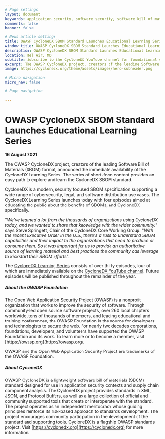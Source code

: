 ```yaml
---
# Page settings
layout: document
keywords: application security, software security, software bill of material, SBOM, BOM, open source, supply chain, specification, spdx, license, package url, purl, cpe
comments: false
banner: false

# News article settings
title: OWASP CycloneDX SBOM Standard Launches Educational Learning Series
window_title: OWASP CycloneDX SBOM Standard Launches Educational Learning Series
description: OWASP CycloneDX SBOM Standard Launches Educational Learning Series
location: Bel Air, MD
subtitle: Subscribe to the CycloneDX YouTube channel for foundational content to accelerate SBOM adoption
excerpt: The OWASP CycloneDX project, creators of the leading Software Bill of Materials (SBOM) format, announced the immediate availability of the CycloneDX Learning Series. The series of short-form content provides an easy path to explore and learn the CycloneDX SBOM standard.
image: https://cyclonedx.org/theme/assets/images/hero-subheader.png

# Micro navigation
micro_nav: false

# Page navigation
    
---
```


# OWASP CycloneDX SBOM Standard Launches Educational Learning Series
**16 August 2021**


The OWASP CycloneDX project, creators of the leading Software Bill of Materials (SBOM) format, announced the
immediate availability of the CycloneDX Learning Series. The series of short-form content provides an easy path to
explore and learn the CycloneDX SBOM standard.

CycloneDX is a modern, security focused SBOM specification supporting a wide range of cybersecurity, legal, and software
distribution use cases. The CycloneDX Learning Series launches today with four episodes aimed at educating the public
about the benefits of SBOMs, and CycloneDX specifically.

"_We've learned a lot from the thousands of organizations using CycloneDX today, and we wanted to share that knowledge
with the wider community._" says Steve Springett, Chair of the CycloneDX Core Working Group. "_With the recent Executive
Order in the U.S., there's a rush to understand SBOM capabilities and their impact to the organizations that need to
produce or consume them. So it was important for us to provide an authoritative source of learning material and best
practices the community can leverage to kickstart their SBOM efforts_".

The [CycloneDX Learning Series](https://www.youtube.com/playlist?list=PLqjEqUxHjy1X9nGMcjS1ikwxFMZAB2uea) consists of
over thirty episodes, four of which are immediately available on the
[CycloneDX YouTube channel](https://www.youtube.com/channel/UCcUKDc0izYoyQKdzAsraoUQ). Future episodes will be published
throughout the remainder of the year.


##### **About the OWASP Foundation**

The Open Web Application Security Project (OWASP) is a nonprofit organization that works to improve the security of
software. Through community-led open source software projects, over 260 local chapters worldwide, tens of thousands of
members, and leading educational and training conferences, the OWASP Foundation is the source for developers and
technologists to secure the web. For nearly two decades corporations, foundations, developers, and volunteers have
supported the OWASP Foundation and its work. To learn more or to become a member, visit [https://owasp.org](https://owasp.org).

OWASP and the Open Web Application Security Project are trademarks of the OWASP Foundation.

##### **About CycloneDX**

OWASP CycloneDX is a lightweight software bill of materials (SBOM) standard designed for use in application security
contexts and supply chain component analysis. The CycloneDX project provides standards in XML, JSON, and Protocol
Buffers, as well as a large collection of official and community supported tools that create or interoperate with the
standard. The project operates as an independent meritocracy whose guiding principles reinforce its risk-based approach
to standards development. The project encourages community participation in the development of the standard and supporting tools.
CycloneDX is a flagship OWASP standards project. Visit [https://cyclonedx.org](https://cyclonedx.org) for more information.
